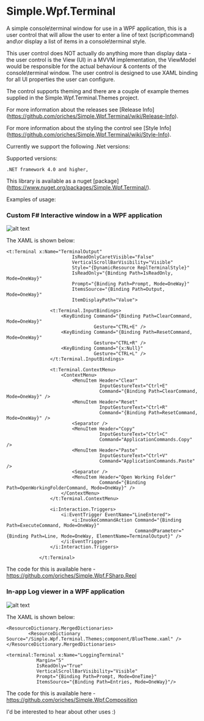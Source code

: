 Simple.Wpf.Terminal
===================

A simple console\\terminal window for use in a WPF application, this is a user control that will allow the user to enter a line of text (script\\command) and\or display a list of items in a console\\terminal style.

This user control does NOT actually do anything more than display data - the user control is the View (UI) in a MVVM implementation, the ViewModel would be responsible for the actual behaviour & contents of the console\\terminal window. The user control is designed to use XAML binding for all UI properties the user can configure.

The control supports theming and there are a couple of example themes supplied in the Simple.Wpf.Terminal.Themes project.

For more information about the releases see [Release Info] (https://github.com/oriches/Simple.Wpf.Terminal/wiki/Release-Info).

For more information about the styling the control see [Style Info] (https://github.com/oriches/Simple.Wpf.Terminal/wiki/Style-Info).

Currently we support the following .Net versions:

Supported versions:

	.NET framework 4.0 and higher,
	
This library is available as a nuget [package] (https://www.nuget.org/packages/Simple.Wpf.Terminal/).

Examples of usage:

### Custom F# Interactive window in a WPF application
![alt text](https://raw.github.com/oriches/Simple.Wpf.Terminal/master/Readme%20Images/fsharp_repl.png "F# Interactive window")

The XAML is shown below:

```XAML
<t:Terminal x:Name="TerminalOutput"
                        IsReadOnlyCaretVisible="False"
                        VerticalScrollBarVisibility="Visible"
                        Style="{DynamicResource ReplTerminalStyle}"
                        IsReadOnly="{Binding Path=IsReadOnly, Mode=OneWay}"
                        Prompt="{Binding Path=Prompt, Mode=OneWay}"
                        ItemsSource="{Binding Path=Output, Mode=OneWay}"
                        ItemDisplayPath="Value">

                <t:Terminal.InputBindings>
                    <KeyBinding Command="{Binding Path=ClearCommand, Mode=OneWay}"
                                Gesture="CTRL+E" />
                    <KeyBinding Command="{Binding Path=ResetCommand, Mode=OneWay}"
                                Gesture="CTRL+R" />
                    <KeyBinding Command="{x:Null}"
                                Gesture="CTRL+L" />
                </t:Terminal.InputBindings>

                <t:Terminal.ContextMenu>
                    <ContextMenu>
                        <MenuItem Header="Clear"
                                  InputGestureText="Ctrl+E"
                                  Command="{Binding Path=ClearCommand, Mode=OneWay}" />
                        <MenuItem Header="Reset"
                                  InputGestureText="Ctrl+R"
                                  Command="{Binding Path=ResetCommand, Mode=OneWay}" />
                        <Separator />
                        <MenuItem Header="Copy"
                                  InputGestureText="Ctrl+C"
                                  Command="ApplicationCommands.Copy" />
                        <MenuItem Header="Paste"
                                  InputGestureText="Ctrl+V"
                                  Command="ApplicationCommands.Paste" />
                        <Separator />
                        <MenuItem Header="Open Working Folder"
                                  Command="{Binding Path=OpenWorkingFolderCommand, Mode=OneWay}" />
                    </ContextMenu>
                </t:Terminal.ContextMenu>

                <i:Interaction.Triggers>
                    <i:EventTrigger EventName="LineEntered">
                        <i:InvokeCommandAction Command="{Binding Path=ExecuteCommand, Mode=OneWay}"
                                               CommandParameter="{Binding Path=Line, Mode=OneWay, ElementName=TerminalOutput}" />
                    </i:EventTrigger>
                </i:Interaction.Triggers>

            </t:Terminal>
```

The code for this is available here - https://github.com/oriches/Simple.Wpf.FSharp.Repl

### In-app Log viewer in a WPF application
![alt text](https://raw.github.com/oriches/Simple.Wpf.Terminal/master/Readme%20Images/log_window.png "Log window")

The XAML is shown below:

```XAML
<ResourceDictionary.MergedDictionaries>
        <ResourceDictionary Source="/Simple.Wpf.Terminal.Themes;component/BlueTheme.xaml" />
</ResourceDictionary.MergedDictionaries>
    
<terminal:Terminal x:Name="LoggingTerminal"
		   Margin="5"
		   IsReadOnly="True"
		   VerticalScrollBarVisibility="Visible"
		   Prompt="{Binding Path=Prompt, Mode=OneTime}"
		   ItemsSource="{Binding Path=Entries, Mode=OneWay}"/>
```

The code for this is available here - https://github.com/oriches/Simple.Wpf.Composition


I'd be interested to hear about other uses :)

